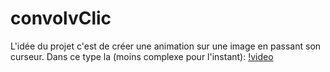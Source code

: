 # convolvClic
 
 L'idée du projet c'est de créer une animation sur une image en passant son curseur.
 Dans ce type la (moins complexe pour l'instant): 
 [!video](https://www.youtube.com/shorts/gRO60j8FVUw)
 